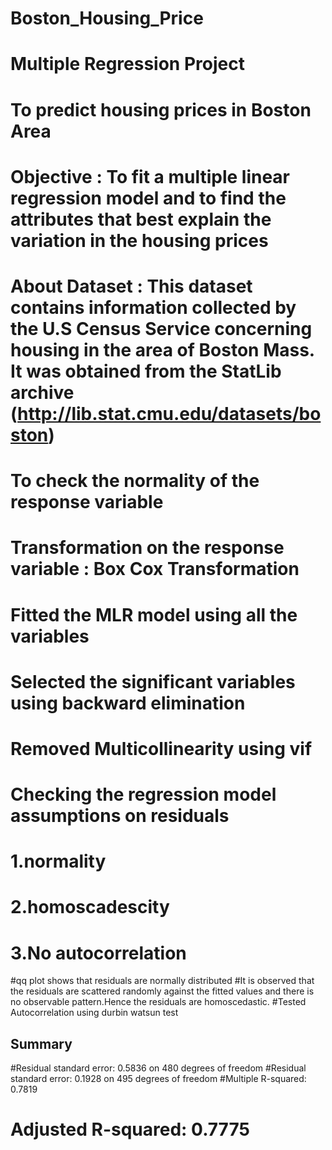 # Boston_Housing_Price
# Multiple Regression Project
# To predict housing prices in Boston Area
# Objective : To fit a multiple linear regression model and to find the attributes that best explain the variation in the housing prices
# About Dataset : This dataset contains information collected by the U.S Census Service concerning housing in the area of Boston Mass. It was obtained from the StatLib archive (http://lib.stat.cmu.edu/datasets/boston)

# To check the normality of the response variable 
# Transformation on the response variable : Box Cox Transformation 

# Fitted the MLR model using all the variables
# Selected the significant variables using backward elimination

# Removed Multicollinearity using vif
 
# Checking the regression model assumptions on residuals
# 1.normality  
# 2.homoscadescity 
# 3.No autocorrelation
#qq plot shows that residuals are normally distributed
#It is observed that the residuals are scattered randomly against the fitted values and there is no observable pattern.Hence the residuals are homoscedastic.
#Tested Autocorrelation using durbin watsun test

## Summary
#Residual standard error: 0.5836 on 480 degrees of freedom
#Residual standard error: 0.1928 on 495 degrees of freedom
#Multiple R-squared:  0.7819
# Adjusted R-squared:  0.7775 
